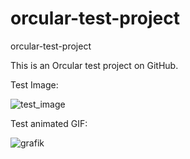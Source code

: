 # orcular-test-project
orcular-test-project

This is an Orcular test project on GitHub.

Test Image:

![test_image](https://user-images.githubusercontent.com/123781559/215226272-e5f04646-4788-42dc-b094-fad2f25af0ec.PNG)




Test animated GIF:

![grafik](https://user-images.githubusercontent.com/123781559/226729676-50b7bda9-61bb-487a-88e8-b7408ea77864.png)
